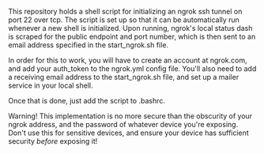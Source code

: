 This repository holds a shell script for initializing an ngrok ssh tunnel on port 22 over tcp. The script is set up so that it can be automatically run whenever a new shell is initialized. Upon running, ngrok's local status dash is scraped for the public endpoint and port number, which is then sent to an email address specified in the start_ngrok.sh file. 

In order for this to work, you will have to create an account at ngrok.com, and add your auth_token to the ngrok.yml config file. You'll also need to add a receiving email address to the start_ngrok.sh file, and set up a mailer service in your local shell. 

Once that is done, just add the script to .bashrc.

Warning! This implementation is no more secure than the obscurity of your ngrok address, and the password of whatever device you're exposing. Don't use this for sensitive devices, and ensure your device has sufficient security _before_ exposing it!
